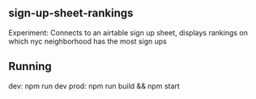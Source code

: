 ## sign-up-sheet-rankings

Experiment: Connects to an airtable sign up sheet, displays rankings on which nyc neighborhood has the most sign ups

## Running

dev: npm run dev
prod: npm run build && npm start
